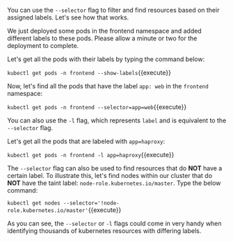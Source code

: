 You can use the `--selector` flag to filter and find resources based on their assigned labels. Let's see how that works.

We just deployed some pods in the frontend namespace and added different labels to these pods. Please allow a minute or two for the deployment to complete.

Let's get all the pods with their labels by typing the command below:

`kubectl get pods -n frontend --show-labels`{{execute}}

Now, let's  find all the pods that have the label `app: web` in the `frontend` namespace:

`kubectl get pods -n frontend --selector=app=web`{{execute}}

You can also use the `-l` flag, which represents `label` and is equivalent to the `--selector` flag.

Let's get all the pods that are labeled with `app=haproxy`:

`kubectl get pods -n frontend -l app=haproxy`{{execute}}


The `--selector` flag can also be used to find resources that do **NOT** have a certain label. To illustrate this, let's find nodes within our cluster that do **NOT** have the taint label: `node-role.kubernetes.io/master`. Type the below command:

`kubectl get nodes --selector='!node-role.kubernetes.io/master'`{{execute}}

As you can see, the `--selector` or `-l` flags could come in very handy when identifying thousands of kubernetes resources with differing labels.
